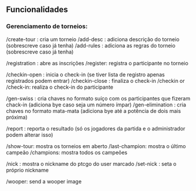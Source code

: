 ## Funcionalidades

### Gerenciamento de torneios:
/create-tour <name>: cria um torneio
/add-desc <text>: adiciona descrição do torneio (sobrescreve caso já tenha)
/add-rules <text>: adiciona as regras do torneio (sobrescreve caso já tenha)

/registration <id-tour>: abre as inscrições
/register: registra o participante no torneio

/checkin-open <id-tour>: inicia o check-in (se tiver lista de registro apenas registrados podem entrar)
/checkin-close <id-tour>: finaliza o check-in
/checkin or /check-in: realiza o check-in do participante

/gen-swiss <id><number of rounds>: cria chaves no formato suíço com os participantes que fizeram chack-in (adiciona bye caso seja um número ímpar)
/gen-elimination <id><number of rounds>: cria chaves no formato mata-mata (adiciona bye até a potência de dois mais próxima)

/report <id-match><winner>: reporta o resultado (só os jogadores da partida e o administrador podem alterar isso)

/show-tour: mostra os torneios em aberto
/last-champion: mostra o último campeão
/champions: mostra todos os campeões

/nick <username>: mostra o nickname do ptcgo do user marcado
/set-nick <nickname>: seta o próprio nickname

/wooper: send a wooper image
